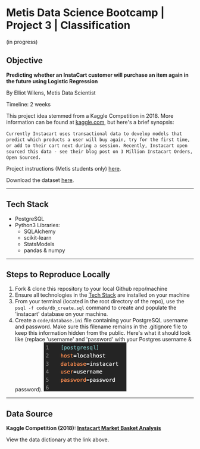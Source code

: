 # Metis Data Science Bootcamp | Project 3 | Classification

(in progress)

## Objective

**Predicting whether an InstaCart customer will purchase an item again in the future using Logistic Regression**

By Elliot Wilens, Metis Data Scientist

Timeline: 2 weeks

This project idea stemmed from a Kaggle Competition in 2018. More information can be found at [kaggle.com](https://www.kaggle.com/c/instacart-market-basket-analysis/overview), but here's a brief synopsis:

```
Currently Instacart uses transactional data to develop models that predict which products a user will buy again, try for the first time, or add to their cart next during a session. Recently, Instacart open sourced this data - see their blog post on 3 Million Instacart Orders, Open Sourced.
```

Project instructions (Metis students only) [here](https://github.com/thisismetis/onl_ds5/blob/main/curriculum/project-03/project-03-introduction/project_03.md).

Download the dataset [here](https://www.kaggle.com/c/instacart-market-basket-analysis/data).
___
## Tech Stack

- PostgreSQL
- Python3 Libraries:
    - SQLAlchemy
    - scikit-learn
    - StatsModels
    - pandas & numpy

___
## Steps to Reproduce Locally
1. Fork & clone this repository to your local Github repo/machine
2. Ensure all technologies in the [Tech Stack](#tech-stack) are installed on your machine
3. From your terminal (located in the root directory of the repo), use the `psql -f code/db_create.sql` command to create and populate the 'instacart' database on your machine.
4. Create a `code/database.ini` file containing your PostgreSQL username and password. Make sure this filename remains in the .gitignore file to keep this information hidden from the public. Here's what it should look like (replace 'username' and 'password' with your Postgres username & password).
    ![db_setup_file.png](etc/db_setup_file.png)
___
## Data Source

**Kaggle Competition (2018): [Instacart Market Basket Analysis](https://www.kaggle.com/c/instacart-market-basket-analysis/data)**

View the data dictionary at the link above.
